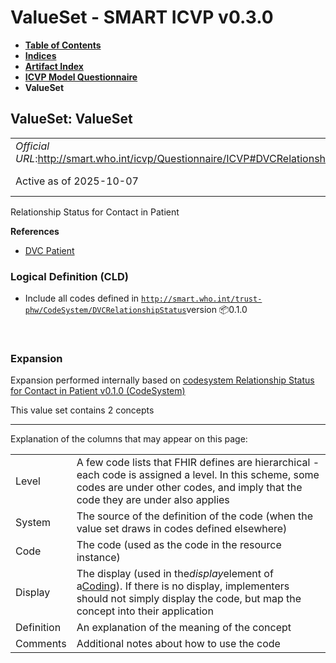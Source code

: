 # ValueSet - SMART ICVP v0.3.0

* [**Table of Contents**](toc.md)
* [**Indices**](indices.md)
* [**Artifact Index**](artifacts.md)
* [**ICVP Model Questionnaire**](Questionnaire-ICVP.md)
* **ValueSet**

## ValueSet: ValueSet 

| | |
| :--- | :--- |
| *Official URL*:http://smart.who.int/icvp/Questionnaire/ICVP#DVCRelationshipStatus | *Version*:0.3.0 |
| Active as of 2025-10-07 | *Computable Name*:DVCRelationshipStatus |

 
Relationship Status for Contact in Patient 

 **References** 

* [DVC Patient](http://smart.who.int/trust-phw/v0.1.0/StructureDefinition-DVCPatient.html)

### Logical Definition (CLD)

* Include all codes defined in [`http://smart.who.int/trust-phw/CodeSystem/DVCRelationshipStatus`](http://smart.who.int/trust-phw/v0.1.0/CodeSystem-DVCRelationshipStatus.html)version 📦0.1.0

 

### Expansion

Expansion performed internally based on [codesystem Relationship Status for Contact in Patient v0.1.0 (CodeSystem)](http://smart.who.int/trust-phw/v0.1.0/CodeSystem-DVCRelationshipStatus.html)

This value set contains 2 concepts

-------

 Explanation of the columns that may appear on this page: 

| | |
| :--- | :--- |
| Level | A few code lists that FHIR defines are hierarchical - each code is assigned a level. In this scheme, some codes are under other codes, and imply that the code they are under also applies |
| System | The source of the definition of the code (when the value set draws in codes defined elsewhere) |
| Code | The code (used as the code in the resource instance) |
| Display | The display (used in the*display*element of a[Coding](http://hl7.org/fhir/R4/datatypes.html#Coding)). If there is no display, implementers should not simply display the code, but map the concept into their application |
| Definition | An explanation of the meaning of the concept |
| Comments | Additional notes about how to use the code |


